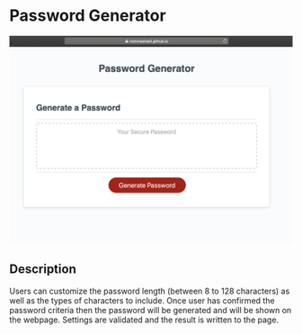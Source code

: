 # Password Generator
![password generator image](password-generator-img.png)

## Description
Users can customize the password length (between 8 to 128 characters) as well as the types of characters to include. Once user has confirmed the password criteria then the password will be generated and will be shown on the webpage. Settings are validated and the result is written to the page.

 

